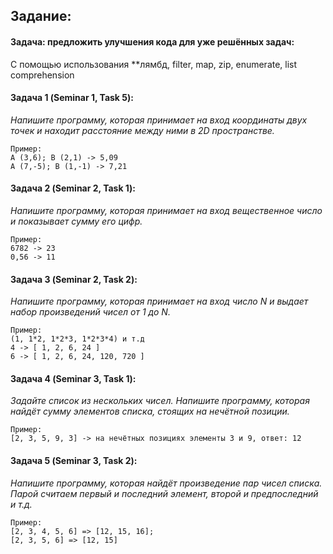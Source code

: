 ## Задание:

#### Задача: предложить улучшения кода для уже решённых задач:

С помощью использования **лямбд, filter, map, zip, enumerate, list comprehension

#### Задача 1 (Seminar 1, Task 5):

_Напишите программу, которая принимает на вход координаты двух точек и находит расстояние между ними в 2D пространстве._

```text
Пример:
A (3,6); B (2,1) -> 5,09
A (7,-5); B (1,-1) -> 7,21
```

#### Задача 2 (Seminar 2, Task 1):

_Напишите программу, которая принимает на вход вещественное число и показывает сумму его цифр._

```text
Пример:
6782 -> 23
0,56 -> 11
```

#### Задача 3 (Seminar 2, Task 2):

_Напишите программу, которая принимает на вход число N и выдает набор произведений чисел от 1 до N._

```text
Пример:
(1, 1*2, 1*2*3, 1*2*3*4) и т.д
4 -> [ 1, 2, 6, 24 ]
6 -> [ 1, 2, 6, 24, 120, 720 ]
```

#### Задача 4 (Seminar 3, Task 1):

_Задайте список из нескольких чисел. Напишите программу, которая найдёт сумму элементов списка, стоящих на нечётной позиции._

```text
Пример:
[2, 3, 5, 9, 3] -> на нечётных позициях элементы 3 и 9, ответ: 12
```

#### Задача 5 (Seminar 3, Task 2):

_Напишите программу, которая найдёт произведение пар чисел списка. Парой считаем первый и последний элемент, второй и предпоследний и т.д._

```text
Пример:
[2, 3, 4, 5, 6] => [12, 15, 16];
[2, 3, 5, 6] => [12, 15]
```